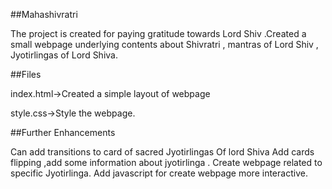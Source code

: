 ##Mahashivratri


The project is created for paying gratitude towards Lord Shiv .Created a small webpage underlying contents about Shivratri , mantras of Lord Shiv , Jyotirlingas of Lord Shiva.


##Files


index.html->Created a simple layout of webpage

style.css->Style the webpage.


##Further Enhancements


Can add transitions to card of sacred Jyotirlingas Of lord Shiva 
Add  cards flipping ,add some information about jyotirlinga .
Create webpage related to specific Jyotirlinga.
Add javascript for create webpage  more interactive.
